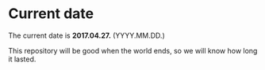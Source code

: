 # Current date

The current date is **2017.04.27.** (YYYY.MM.DD.)

This repository will be good when the world ends, so we will know how long it lasted.